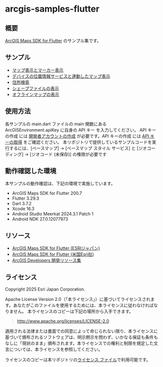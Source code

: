 # arcgis-samples-flutter

## 概要
[ArcGIS Maps SDK for Flutter](https://www.esrij.com/products/arcgis-maps-sdk-for-flutter/) のサンプル集です。
  
## サンプル
* [マップ表示とマーカー表示](flutter_map_application)
* [デバイスの位置情報サービスと連動したマップ表示](device_location)
* [住所検索](geocoding)
* [シェープファイルの表示](add_shapefile)
* [オフラインマップの表示](offline_map)

## 使用方法
各サンプルの main.dart ファイルの main 関数にある ArcGISEnvironment.apiKey に自身の API キー を入力してください。
API キーの作成 には [開発者アカウントの作成](https://esrijapan.github.io/arcgis-dev-resources/guide/get-dev-account/) が必要です。API キーの作成 には [API キーの取得](https://esrijapan.github.io/arcgis-dev-resources/guide/get-api-key/) をご確認ください。
本リポジトリで提供しているサンプルコードを実行するには、[ベースマップ] -> [ベースマップ スタイル サービス] と [ジオコーディング] -> [ジオコード (未保存)] の権限が必要です

## 動作確認した環境
本サンプルの動作確認は、下記の環境で実施しています。 
* ArcGIS Maps SDK for Flutter 200.7
* Flutter 3.29.3
* Dart 3.7.2
* Xcode 16.3
* Android Studio Meerkat 2024.3.1 Patch 1
* Android NDK 27.0.12077973

## リソース
* [ArcGIS Maps SDK for Flutter (ESRIジャパン)](https://www.esrij.com/products/arcgis-maps-sdk-for-flutter/)
* [ArcGIS Maps SDK for Flutter (米国Esri社)](https://developers.arcgis.com/flutter/)
* [ArcGIS Developers 開発リソース集](https://esrijapan.github.io/arcgis-dev-resources/)

## ライセンス
Copyright 2025 Esri Japan Corporation.

Apache License Version 2.0（「本ライセンス」）に基づいてライセンスされます。あなたがこのファイルを使用するためには、本ライセンスに従わなければなりません。
本ライセンスのコピーは下記の場所から入手できます。

> http://www.apache.org/licenses/LICENSE-2.0

適用される法律または書面での同意によって命じられない限り、本ライセンスに基づいて頒布されるソフトウェアは、明示黙示を問わず、いかなる保証も条件もなしに「現状のまま」頒布されます。本ライセンスでの権利と制限を規定した文言については、本ライセンスを参照してください。

ライセンスのコピーは本リポジトリの[ライセンス ファイル](./LICENSE)で利用可能です。
